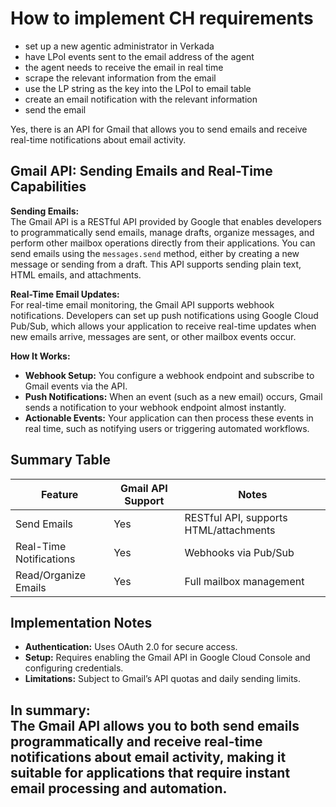 # How to implement CH requirements

- set up a new agentic administrator in Verkada
- have LPoI events sent to the email address of the agent
- the agent needs to receive the email in real time
- scrape the relevant information from the email
- use the LP string as the key into the LPoI to email table
- create an email notification with the relevant information
- send the email

Yes, there is an API for Gmail that allows you to send emails and receive real-time notifications about email activity.

## Gmail API: Sending Emails and Real-Time Capabilities

**Sending Emails:**  
The Gmail API is a RESTful API provided by Google that enables developers to programmatically send emails, manage drafts, organize messages, and perform other mailbox operations directly from their applications. You can send emails using the `messages.send` method, either by creating a new message or sending from a draft. This API supports sending plain text, HTML emails, and attachments.

**Real-Time Email Updates:**  
For real-time email monitoring, the Gmail API supports webhook notifications. Developers can set up push notifications using Google Cloud Pub/Sub, which allows your application to receive real-time updates when new emails arrive, messages are sent, or other mailbox events occur. 

**How It Works:**
- **Webhook Setup:** You configure a webhook endpoint and subscribe to Gmail events via the API.
- **Push Notifications:** When an event (such as a new email) occurs, Gmail sends a notification to your webhook endpoint almost instantly.
- **Actionable Events:** Your application can then process these events in real time, such as notifying users or triggering automated workflows.

## Summary Table

| Feature                  | Gmail API Support | Notes                           |
|--------------------------|-------------------|---------------------------------|
| Send Emails              | Yes               | RESTful API, supports HTML/attachments |
| Real-Time Notifications  | Yes               | Webhooks via Pub/Sub      |
| Read/Organize Emails     | Yes               | Full mailbox management|

## Implementation Notes

- **Authentication:** Uses OAuth 2.0 for secure access.
- **Setup:** Requires enabling the Gmail API in Google Cloud Console and configuring credentials.
- **Limitations:** Subject to Gmail’s API quotas and daily sending limits.

**In summary:**  
The Gmail API allows you to both send emails programmatically and receive real-time notifications about email activity, making it suitable for applications that require instant email processing and automation.
---